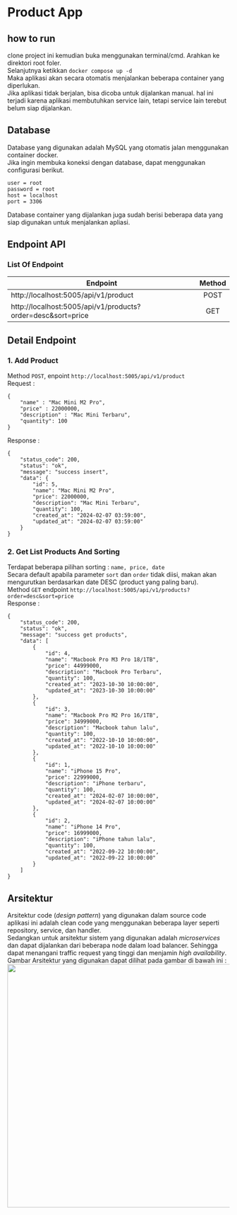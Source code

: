 # Product App
## how to run
clone project ini kemudian buka menggunakan terminal/cmd. Arahkan ke direktori root foler. <br>
Selanjutnya ketikkan `docker compose up -d` <br>
Maka aplikasi akan secara otomatis menjalankan beberapa container yang diperlukan. <br>
Jika aplikasi tidak berjalan, bisa dicoba untuk dijalankan manual. hal ini terjadi karena aplikasi membutuhkan service lain, tetapi service lain terebut belum siap dijalankan.

## Database
Database yang digunakan adalah MySQL yang otomatis jalan menggunakan container docker. <br>
Jika ingin membuka koneksi dengan database, dapat menggunakan configurasi berikut. <br>
```
user = root
password = root
host = localhost
port = 3306
```
Database container yang dijalankan juga sudah berisi beberapa data yang siap digunakan untuk menjalankan apliasi.

## Endpoint API
### List Of Endpoint
| Endpoint  | Method |
| ------------- |:------:|
| http://localhost:5005/api/v1/product|  POST  |
| http://localhost:5005/api/v1/products?order=desc&sort=price|  GET   |<br>

## Detail Endpoint
### 1. Add Product
Method `POST`, enpoint `http://localhost:5005/api/v1/product` <br>
Request :
```
{
    "name" : "Mac Mini M2 Pro",
    "price" : 22000000,
    "description" : "Mac Mini Terbaru",
    "quantity": 100
}
``` 
Response :
```azure
{
    "status_code": 200,
    "status": "ok",
    "message": "success insert",
    "data": {
        "id": 5,
        "name": "Mac Mini M2 Pro",
        "price": 22000000,
        "description": "Mac Mini Terbaru",
        "quantity": 100,
        "created_at": "2024-02-07 03:59:00",
        "updated_at": "2024-02-07 03:59:00"
    }
}
```
### 2. Get List Products And Sorting
Terdapat beberapa pilihan sorting : `name, price, date` <br>
Secara default apabila parameter `sort` dan `order` tidak diisi, makan akan mengurutkan berdasarkan date DESC (product yang paling baru). <br>
Method `GET` endpoint `http://localhost:5005/api/v1/products?order=desc&sort=price`<br>
Response :
```
{
    "status_code": 200,
    "status": "ok",
    "message": "success get products",
    "data": [
        {
            "id": 4,
            "name": "Macbook Pro M3 Pro 18/1TB",
            "price": 44999000,
            "description": "Macbook Pro Terbaru",
            "quantity": 100,
            "created_at": "2023-10-30 10:00:00",
            "updated_at": "2023-10-30 10:00:00"
        },
        {
            "id": 3,
            "name": "Macbook Pro M2 Pro 16/1TB",
            "price": 34999000,
            "description": "Macbook tahun lalu",
            "quantity": 100,
            "created_at": "2022-10-10 10:00:00",
            "updated_at": "2022-10-10 10:00:00"
        },
        {
            "id": 1,
            "name": "iPhone 15 Pro",
            "price": 22999000,
            "description": "iPhone terbaru",
            "quantity": 100,
            "created_at": "2024-02-07 10:00:00",
            "updated_at": "2024-02-07 10:00:00"
        },
        {
            "id": 2,
            "name": "iPhone 14 Pro",
            "price": 16999000,
            "description": "iPhone tahun lalu",
            "quantity": 100,
            "created_at": "2022-09-22 10:00:00",
            "updated_at": "2022-09-22 10:00:00"
        }
    ]
}
```

## Arsitektur
Arsitektur code (_design pattern_) yang digunakan dalam source code aplikasi ini adalah clean code yang menggunakan beberapa layer seperti repository, service, dan handler.<br>
Sedangkan untuk arsitektur sistem yang digunakan adalah _microservices_ dan dapat dijalankan dari beberapa node dalam load balancer. Sehingga dapat menangani traffic request yang tinggi dan menjamin _high availability_. <br>
Gambar Arsitektur yang digunakan dapat dilihat pada gambar di bawah ini : <br>
[<img src="https://drive.google.com/uc?export=view&id=16E__3ly5yAM4a54WSviNY9Q3FPftks2t" width="550"/>](https://drive.google.com/uc?export=view&id=16E__3ly5yAM4a54WSviNY9Q3FPftks2t)